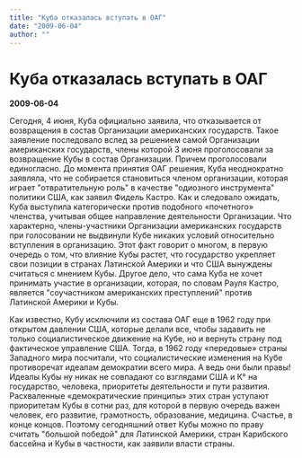 ```yaml
---
title: "Куба отказалась вступать в ОАГ"
date: "2009-06-04"
author: ""
---
```


# Куба отказалась вступать в ОАГ

**2009-06-04** 

Сегодня, 4 июня, Куба официально заявила, что отказывается от возвращения в состав Организации американских государств. Такое заявление последовало вслед за решением самой Организации американских государств, члены которой 3 июня проголосовали за возвращение Кубы в состав Организации. Причем проголосовали единогласно. До момента принятия ОАГ решения, Куба неоднократно заявляла, что не собирается становиться членом организации, которая играет "отвратительную роль" в качестве "одиозного инструмента" политики США, как заявил Фидель Кастро. Как и следовало ожидать, Куба выступила категорически против подобного «почетного» членства, учитывая общее направление деятельности Организации. Что характерно, члены-участники Организации американских государств при голосовании не выдвинули Кубе никаких условий относительно вступления в организацию. Этот факт говорит о многом, в первую очередь о том, что влияние Кубы растет, что государство укрепляет свои позиции в странах Латинской Америки и что США вынуждены считаться с мнением Кубы. Другое дело, что сама Куба не хочет принимать участие в организации, которая, по словам Рауля Кастро, является "соучастником американских преступлений" против Латинской Америки и Кубы.

Как известно, Кубу исключили из состава ОАГ еще в 1962 году при открытом давлении США, которые делали все, чтобы задавить не только социалистическое движение на Кубе, но и вернуть страну под фактическое управление США. Тогда, в 1962 году «передовые» страны Западного мира посчитали, что социалистические изменения на Кубе противоречат идеалам демократии всего мира. А ведь они были правы! Идеалы Кубы ну никак не совпадают со взглядами США и К° на государство, человека, приоритеты деятельности и пути развития. Расхваленные «демократические принципы» этих стран уступают приоритетам Кубы в сотни раз, для которой в первую очередь важен человек, его развитие, грамотность, образование, медицина. Счастье, в конце концов. Поэтому сегодняшний ответ Кубы можно по праву считать "большой победой" для Латинской Америки, стран Карибского бассейна и Кубы в частности, как заявили власти страны.